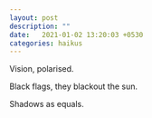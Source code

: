 ```yaml
---
layout: post
description: ""
date:   2021-01-02 13:20:03 +0530
categories: haikus
---
```

Vision, polarised.

Black flags, they blackout the sun.

Shadows as equals.
